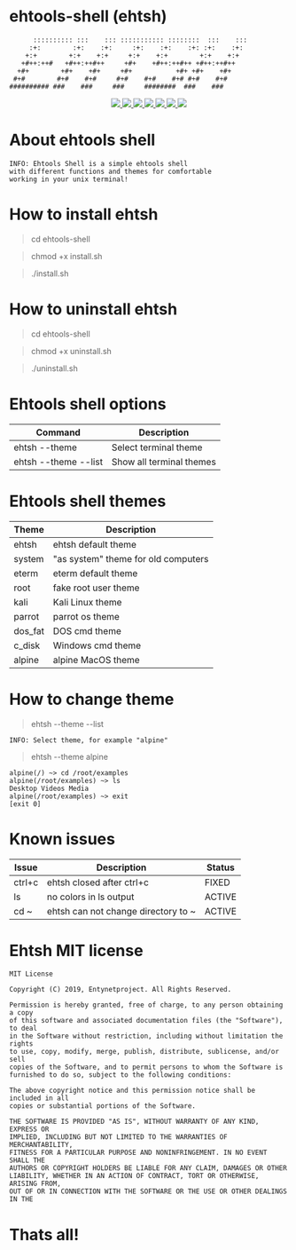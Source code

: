 # ehtools-shell (ehtsh)

          :::::::::: :::    ::: ::::::::::: ::::::::  :::    ::: 
         :+:        :+:    :+:     :+:    :+:    :+: :+:    :+:  
        +:+        +:+    +:+     +:+    +:+        +:+    +:+   
       +#++:++#   +#++:++#++     +#+    +#++:++#++ +#++:++#++    
      +#+        +#+    +#+     +#+           +#+ +#+    +#+     
     #+#        #+#    #+#     #+#    #+#    #+# #+#    #+#      
    ########## ###    ###     ###     ########  ###    ###       
    
<p align="center">
  <a href="http://entynetproject.simplesite.com/">
    <img src="https://img.shields.io/badge/entynetproject-Ivan%20Nikolsky-blue.svg">
  </a>
  <a href="https://github.com/entynetproject/ehtools-shell/releases">
    <img src="https://img.shields.io/github/release/entynetproject/ehtools-shell.svg">
  </a>
  <a href="https://ru.m.wikipedia.org/wiki/сценарий-командной-строки">
    <img src="https://img.shields.io/badge/language-shell-green.svg">
 </a>
  <a href="https://github.com/entynetproject/ehtools-shell">
      <img src="https://img.shields.io/badge/themes-9-red.svg?maxAge=2592000">
 </a>
  <a href="https://github.com/entynetproject/ehtools-shell/issues?q=is%3Aissue+is%3Aclosed">
      <img src="https://img.shields.io/github/issues/entynetproject/ehtools-shell.svg">
  </a>
  <a href="https://github.com/entynetproject/ehtools-shell/wiki">
      <img src="https://img.shields.io/badge/wiki%20-ehtsh-lightgrey.svg">
 </a>
  <a href="https://mobile.twitter.com/ehtools">
    <img src="https://img.shields.io/badge/twitter-ehtools-blue.svg">
 </a>
</p>

# About ehtools shell

    INFO: Ehtools Shell is a simple ehtools shell
    with different functions and themes for comfortable
    working in your unix terminal!

# How to install ehtsh

> cd ehtools-shell

> chmod +x install.sh

> ./install.sh

# How to uninstall ehtsh

> cd ehtools-shell

> chmod +x uninstall.sh

> ./uninstall.sh

# Ehtools shell options

| Command | Description |
| --- | --- |
| ehtsh --theme | Select terminal theme |
| ehtsh --theme --list | Show all terminal themes |

# Ehtools shell themes

| Theme | Description |
| --- | --- |
| ehtsh | ehtsh default theme |
| system | "as system" theme for old computers |
| eterm | eterm default theme |
| root | fake root user theme |
| kali | Kali Linux theme |
| parrot | parrot os theme |
| dos_fat | DOS cmd theme |
| c_disk | Windows cmd theme |
| alpine | alpine MacOS theme |

# How to change theme

> ehtsh --theme --list

    INFO: Select theme, for example "alpine"

> ehtsh --theme alpine

    alpine(/) ~> cd /root/examples
    alpine(/root/examples) ~> ls 
    Desktop Videos Media 
    alpine(/root/examples) ~> exit
    [exit 0]
    
 # Known issues
 
| Issue | Description | Status |
| --- | --- | --- |
| ctrl+c | ehtsh closed after ctrl+c | FIXED |
| ls | no colors in ls output | ACTIVE |
| cd ~ | ehtsh can not change directory to ~ | ACTIVE |
 
 # Ehtsh MIT license
 
    MIT License

    Copyright (C) 2019, Entynetproject. All Rights Reserved.

    Permission is hereby granted, free of charge, to any person obtaining a copy
    of this software and associated documentation files (the "Software"), to deal
    in the Software without restriction, including without limitation the rights
    to use, copy, modify, merge, publish, distribute, sublicense, and/or sell
    copies of the Software, and to permit persons to whom the Software is
    furnished to do so, subject to the following conditions:

    The above copyright notice and this permission notice shall be included in all
    copies or substantial portions of the Software.
    
    THE SOFTWARE IS PROVIDED "AS IS", WITHOUT WARRANTY OF ANY KIND, EXPRESS OR
    IMPLIED, INCLUDING BUT NOT LIMITED TO THE WARRANTIES OF MERCHANTABILITY,
    FITNESS FOR A PARTICULAR PURPOSE AND NONINFRINGEMENT. IN NO EVENT SHALL THE
    AUTHORS OR COPYRIGHT HOLDERS BE LIABLE FOR ANY CLAIM, DAMAGES OR OTHER
    LIABILITY, WHETHER IN AN ACTION OF CONTRACT, TORT OR OTHERWISE, ARISING FROM,
    OUT OF OR IN CONNECTION WITH THE SOFTWARE OR THE USE OR OTHER DEALINGS IN THE
 
 # Thats all!
    
